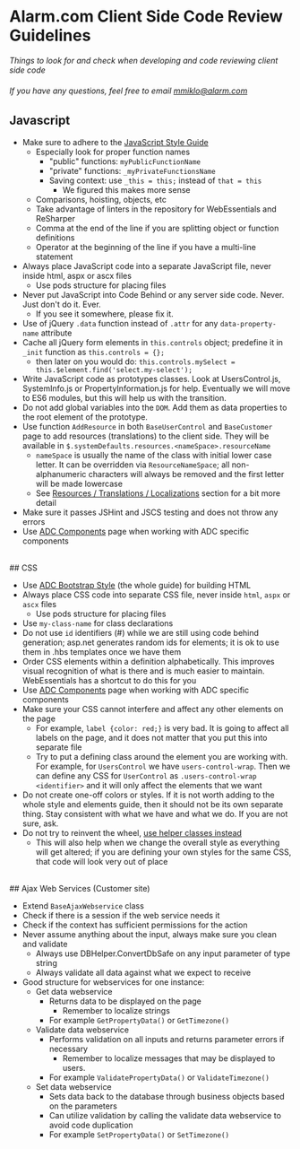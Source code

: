 # Alarm.com Client Side Code Review Guidelines

*Things to look for and check when developing and code reviewing client side code*
###### If you have any questions, feel free to email mmiklo@alarm.com

## Javascript
- Make sure to adhere to the [JavaScript Style Guide](https://github.com/mm2ha/javascript)
  - Especially look for proper function names
    - "public" functions: `myPublicFunctionName`
    - "private" functions: `_myPrivateFunctionsName`
    - Saving context: use `_this = this;` instead of `that = this`
      - We figured this makes more sense
  - Comparisons, hoisting, objects, etc
  - Take advantage of linters in the repository for WebEssentials and ReSharper
  - Comma at the end of the line if you are splitting object or function definitions
  - Operator at the beginning of the line if you have a multi-line statement
- Always place JavaScript code into a separate JavaScript file, never inside html, aspx or ascx files
  - Use pods structure for placing files
- Never put JavaScript into Code Behind or any server side code. Never. Just don't do it. Ever.
  - If you see it somewhere, please fix it.
- Use of jQuery `.data` function instead of `.attr` for any `data-property-name` attribute
- Cache all jQuery form elements in `this.controls` object; predefine it in `_init` function as `this.controls = {};`
  - then later on you would do: `this.controls.mySelect = this.$element.find('select.my-select');`
- Write JavaScript code as prototypes classes. Look at UsersControl.js, SystemInfo.js or PropertyInformation.js for help. Eventually we will move to ES6 modules, but this will help us with the transition.
- Do not add global variables into the `DOM`. Add them as data properties to the root element of the prototype.
- Use function `AddResource` in both `BaseUserControl` and `BaseCustomer` page to add resources (translations) to the client side. They will be available in `$.systemDefaults.resources.<nameSpace>.resourceName`
  - `nameSpace` is usually the name of the class with initial lower case letter. It can be overridden via `ResourceNameSpace`; all non-alphanumeric characters will always be removed and the first letter will be made lowercase
  - See [Resources / Translations / Localizations](https://github.com/mm2ha/javascript/blob/master/README.md#resourcesTranslations) section for a bit more detail
- Make sure it passes JSHint and JSCS testing and does not throw any errors
- Use [ADC Components](http://alrm-web1-dev/adc-framework/adc.html) page when working with ADC specific components

<br/>
## CSS

- Use [ADC Bootstrap Style](http://alrm-web1-dev/adc-framework/layout.html) (the whole guide) for building HTML
- Always place CSS code into separate CSS file, never inside `html`, `aspx` or `ascx` files
  - Use pods structure for placing files
- Use `my-class-name` for class declarations
- Do not use `id` identifiers (#) while we are still using code behind generation; asp.net generates random ids for elements; it is ok to use them in .hbs templates once we have them
- Order CSS elements within a definition alphabetically. This improves visual recognition of what is there and is much easier to maintain. WebEssentials has a shortcut to do this for you
- Use [ADC Components](http://alrm-web1-dev/adc-framework/adc.html) page when working with ADC specific components
- Make sure your CSS cannot interfere and affect any other elements on the page
  - For example, `label {color: red;}` is very bad. It is going to affect all labels on the page, and it does not matter that you put this into separate file
  - Try to put a defining class around the element you are working with. For example, for 
    `UsersControl` we have `users-control-wrap`. Then we can define any CSS for `UserControl` as `.users-control-wrap <identifier>` and it will only affect the elements that we want
- Do not create one-off colors or styles. If it is not worth adding to the whole style and elements guide, then it should not be its own separate thing. Stay consistent with what we have and what we do. If you are not sure, ask.
- Do not try to reinvent the wheel, [use helper classes instead](http://alrm-web1-dev/adc-framework/adc.html#helper-classes)
  - This will also help when we change the overall style as everything will get altered; if you are defining your own styles for the same CSS, that code will look very out of place

<br/>
## Ajax Web Services (Customer site)

- Extend ```BaseAjaxWebservice``` class
- Check if there is a session if the web service needs it
- Check if the context has sufficient permissions for the action
- Never assume anything about the input, always make sure you clean and validate
  - Always use DBHelper.ConvertDbSafe on any input parameter of type string
  - Always validate all data against what we expect to receive
- Good structure for webservices for one instance:
  - Get data webservice
    - Returns data to be displayed on the page
        - Remember to localize strings
    - For example ```GetPropertyData()``` or ```GetTimezone()```
  - Validate data webservice
    - Performs validation on all inputs and returns parameter errors if necessary
        - Remember to localize messages that may be displayed to users.
    - For example ```ValidatePropertyData()``` or ```ValidateTimezone()```
  - Set data webservice
    - Sets data back to the database through business objects based on the parameters
    - Can utilize validation by calling the validate data webservice to avoid code duplication
    - For example ```SetPropertyData()``` or ```SetTimezone()```

